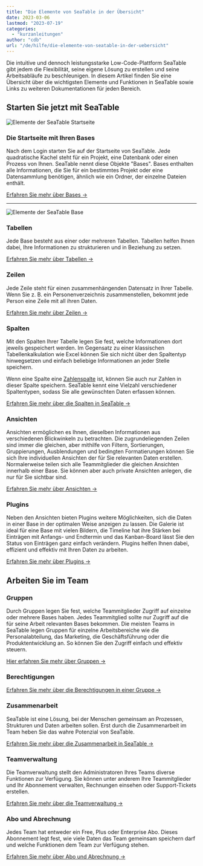 ```yaml
---
title: "Die Elemente von SeaTable in der Übersicht"
date: 2023-03-06
lastmod: "2023-07-19"
categories: 
  - "kurzanleitungen"
author: "cdb"
url: "/de/hilfe/die-elemente-von-seatable-in-der-uebersicht"
---
```


Die intuitive und dennoch leistungsstarke Low-Code-Plattform SeaTable gibt jedem die Flexibilität, seine eigene Lösung zu erstellen und seine Arbeitsabläufe zu beschleunigen. In diesem Artikel finden Sie eine Übersicht über die wichtigsten Elemente und Funktionen in SeaTable sowie Links zu weiteren Dokumentationen für jeden Bereich.

## Starten Sie jetzt mit SeaTable

![Elemente der SeaTable Startseite](https://seatable.io/wp-content/uploads/2022/09/elements_seatable_homepage.png)

### Die Startseite mit Ihren Bases

Nach dem Login starten Sie auf der Startseite von SeaTable. Jede quadratische Kachel steht für ein Projekt, eine Datenbank oder einen Prozess von Ihnen. SeaTable nennt diese Objekte "Bases". Bases enthalten alle Informationen, die Sie für ein bestimmtes Projekt oder eine Datensammlung benötigen, ähnlich wie ein Ordner, der einzelne Dateien enthält.

[Erfahren Sie mehr über Bases →](https://seatable.io/docs/arbeiten-mit-bases/bases/)

* * *

![Elemente der SeaTable Base](https://seatable.io/wp-content/uploads/2022/09/elements_seatable_base.png)

### Tabellen

Jede Base besteht aus einer oder mehreren Tabellen. Tabellen helfen Ihnen dabei, Ihre Informationen zu strukturieren und in Beziehung zu setzen.

[Erfahren Sie mehr über Tabellen →](https://seatable.io/docs/seatable-nutzen/einfuehrung-in-die-arbeit-mit-bases-und-tabellen/)

### Zeilen

Jede Zeile steht für einen zusammenhängenden Datensatz in Ihrer Tabelle. Wenn Sie z. B. ein Personenverzeichnis zusammenstellen, bekommt jede Person eine Zeile mit all ihren Daten.

[Erfahren Sie mehr über Zeilen →](https://seatable.io/docs/arbeiten-mit-zeilen/hinzufuegen-einer-zeile/)

### Spalten

Mit den Spalten Ihrer Tabelle legen Sie fest, welche Informationen dort jeweils gespeichert werden. Im Gegensatz zu einer klassischen Tabellenkalkulation wie Excel können Sie sich nicht über den Spaltentyp hinwegsetzen und einfach beliebige Informationen an jeder Stelle speichern.

Wenn eine Spalte eine [Zahlenspalte](https://seatable.io/docs/text-und-zahlen/die-zahlen-spalte/) ist, können Sie auch nur Zahlen in dieser Spalte speichern. SeaTable kennt eine Vielzahl verschiedener Spaltentypen, sodass Sie alle gewünschten Daten erfassen können.

[Erfahren Sie mehr über die Spalten in SeaTable →](https://seatable.io/docs/arbeiten-mit-spalten/uebersicht-alle-spaltentypen/)

### Ansichten

Ansichten ermöglichen es Ihnen, dieselben Informationen aus verschiedenen Blickwinkeln zu betrachten. Die zugrundeliegenden Zeilen sind immer die gleichen, aber mithilfe von Filtern, Sortierungen, Gruppierungen, Ausblendungen und bedingten Formatierungen können Sie sich Ihre individuellen Ansichten der für Sie relevanten Daten erstellen. Normalerweise teilen sich alle Teammitglieder die gleichen Ansichten innerhalb einer Base. Sie können aber auch private Ansichten anlegen, die nur für Sie sichtbar sind.

[Erfahren Sie mehr über Ansichten →](https://seatable.io/docs/grundlagen-von-ansichten/was-ist-eine-ansicht/)

### Plugins

Neben den Ansichten bieten Plugins weitere Möglichkeiten, sich die Daten in einer Base in der optimalen Weise anzeigen zu lassen. Die Galerie ist ideal für eine Base mit vielen Bildern, die Timeline hat ihre Stärken bei Einträgen mit Anfangs- und Endtermin und das Kanban-Board lässt Sie den Status von Einträgen ganz einfach verändern. Plugins helfen Ihnen dabei, effizient und effektiv mit Ihren Daten zu arbeiten.

[Erfahren Sie mehr über Plugins →](https://seatable.io/docs/plugins/was-ist-ein-plugin/)

## Arbeiten Sie im Team

### Gruppen

Durch Gruppen legen Sie fest, welche Teammitglieder Zugriff auf einzelne oder mehrere Bases haben. Jedes Teammitglied sollte nur Zugriff auf die für seine Arbeit relevanten Bases bekommen. Die meisten Teams in SeaTable legen Gruppen für einzelne Arbeitsbereiche wie die Personalabteilung, das Marketing, die Geschäftsführung oder die Produktentwicklung an. So können Sie den Zugriff einfach und effektiv steuern.

[Hier erfahren Sie mehr über Gruppen →](https://seatable.io/docs/arbeiten-mit-gruppen/einfuehrung-in-die-arbeit-mit-gruppen/)

### Berechtigungen

[Erfahren Sie mehr über die Berechtigungen in einer Gruppe →](https://seatable.io/docs/arbeiten-mit-gruppen/berechtigungen-in-einer-gruppe-vergeben/)

### Zusammenarbeit

SeaTable ist eine Lösung, bei der Menschen gemeinsam an Prozessen, Strukturen und Daten arbeiten sollen. Erst durch die Zusammenarbeit im Team heben Sie das wahre Potenzial von SeaTable.

[Erfahren Sie mehr über die Zusammenarbeit in SeaTable →](https://seatable.io/docs/seatable-nutzen/zusammenarbeit/)

### Teamverwaltung

Die Teamverwaltung stellt den Administratoren Ihres Teams diverse Funktionen zur Verfügung. Sie können unter anderem Ihre Teammitglieder und Ihr Abonnement verwalten, Rechnungen einsehen oder Support-Tickets erstellen.

[Erfahren Sie mehr über die Teamverwaltung →](https://seatable.io/docs/teamverwaltung-abonnement/die-funktionen-der-teamverwaltung-in-der-uebersicht/)

### Abo und Abrechnung

Jedes Team hat entweder ein Free, Plus oder Enterprise Abo. Dieses Abonnement legt fest, wie viele Daten das Team gemeinsam speichern darf und welche Funktionen dem Team zur Verfügung stehen.

[Erfahren Sie mehr über Abo und Abrechnung →](https://seatable.io/docs/teamverwaltung-abonnement/abonnement-und-abrechnung-im-ueberblick/)
